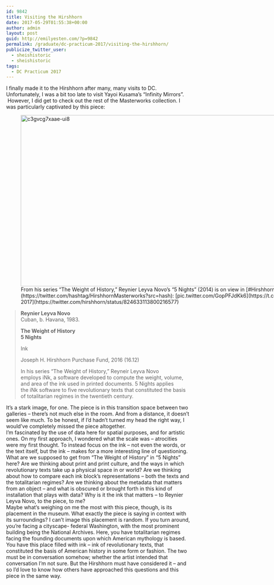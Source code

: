 ```yaml
---
id: 9842
title: Visiting the Hirshhorn
date: 2017-05-29T01:55:38+00:00
author: admin
layout: post
guid: http://emilyesten.com/?p=9842
permalink: /graduate/dc-practicum-2017/visiting-the-hirshhorn/
publicize_twitter_user:
  - sheishistoric
  - sheishistoric
tags:
  - DC Practicum 2017
---
```

I finally made it to the Hirshhorn after many, many visits to DC. Unfortunately, I was a bit too late to visit Yayoi Kusama&#8217;s &#8220;Infinity Mirrors&#8221;.  However, I did get to check out the rest of the Masterworks collection. I was particularly captivated by this piece:

<figure id="attachment_9844" aria-describedby="caption-attachment-9844" style="width: 1080px" class="wp-caption alignnone"><img class="alignnone size-full wp-image-9844" src="https://i0.wp.com/emilyesten.com/wp-content/uploads/2017/05/c3gvcg7xaae-ui8.jpg?resize=700%2C467" alt="c3gvcg7xaae-ui8" width="700" height="467" srcset="https://i0.wp.com/emilyesten.com/wp-content/uploads/2017/05/c3gvcg7xaae-ui8.jpg?w=1080&ssl=1 1080w, https://i0.wp.com/emilyesten.com/wp-content/uploads/2017/05/c3gvcg7xaae-ui8.jpg?resize=300%2C200&ssl=1 300w, https://i0.wp.com/emilyesten.com/wp-content/uploads/2017/05/c3gvcg7xaae-ui8.jpg?resize=768%2C512&ssl=1 768w, https://i0.wp.com/emilyesten.com/wp-content/uploads/2017/05/c3gvcg7xaae-ui8.jpg?resize=1024%2C683&ssl=1 1024w" sizes="(max-width: 700px) 100vw, 700px" data-recalc-dims="1" /><figcaption id="caption-attachment-9844" class="wp-caption-text">From his series “The Weight of History,” Reynier Leyva Novo&#8217;s &#8220;5 Nights&#8221; (2014) is on view in [#HirshhornMasterworks](https://twitter.com/hashtag/HirshhornMasterworks?src=hash): <https://t.co/1i0yNkgGx7> [pic.twitter.com/GopPFJdKk6](https://t.co/GopPFJdKk6)  
— Hirshhorn (@hirshhorn) [January 26, 2017](https://twitter.com/hirshhorn/status/824633113800216577)</figcaption></figure>

> **Reynier Leyva Novo**  
> Cuban, b. Havana, 1983.
>
> **The Weight of History**  
> **5 Nights**
>
> Ink
>
> Joseph H. Hirshhorn Purchase Fund, 2016 (16.12)
>
> In his series &#8220;The Weight of History,&#8221; Reyneir Leyva Novo employs iNk, a software developed to compute the weight, volume, and area of the ink used in printed documents. 5 Nights applies the iNk software to five revolutionary texts that constituted the basis of totalitarian regimes in the twentieth century.

It&#8217;s a stark image, for one. The piece is in this transition space between two galleries – there&#8217;s not much else in the room. And from a distance, it doesn&#8217;t seem like much. To be honest, if I&#8217;d hadn&#8217;t turned my head the right way, I would&#8217;ve completely missed the piece altogether.  
I&#8217;m fascinated by the use of data here for spatial purposes, and for artistic ones. On my first approach, I wondered what the scale was &#8211; atrocities were my first thought. To instead focus on the ink – not even the words, or the text itself, but the ink – makes for a more interesting line of questioning. What are we supposed to get from &#8220;The Weight of History&#8221; in &#8220;5 Nights&#8221; here? Are we thinking about print and print culture, and the ways in which revolutionary texts take up a physical space in or world? Are we thinking about how to compare each ink block&#8217;s representations – both the texts and the totalitarian regimes? Are we thinking about the metadata that matters from an object – and what is obscured or brought forth in this kind of installation that plays with data? Why is it the ink that matters – to Reynier Leyva Novo, to the piece, to me?  
Maybe what&#8217;s weighing on me the most with this piece, though, is its placement in the museum. What exactly the piece is saying in context with its surroundings? I can&#8217;t image this placement is random. If you turn around, you&#8217;re facing a cityscape- federal Washington, with the most prominent building being the National Archives. Here, you have totalitarian regimes facing the founding documents upon which American mythology is based. You have this place filled with ink – ink of revolutionary texts, that constituted the basis of American history in some form or fashion. The two must be in conversation somehow; whether the artist intended that conversation I&#8217;m not sure. But the Hirshhorn must have considered it – and so I&#8217;d love to know how others have approached this questions and this piece in the same way.
